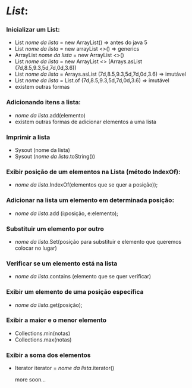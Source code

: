 # **_List_**: 

### Inicializar um List: 

- List _nome da lista_ = new ArrayList() => antes do java 5
- List <tipo de dados> _nome da lista_ = new arrayList <>() => generics
- ArrayList <tipo de dados> _nome da lista_ = new ArrayList <>()
- List <tipo de dados> _nome da lista_ = new ArrayList <> (Arrays.asList (7d,8.5,9.3,5d,7d,0d,3.6))
- List <tipo de dados> _nome da lista_ = Arrays.asList (7d,8.5,9.3,5d,7d,0d,3.6) => imutável
- List <Double> _nome da lista_ = List.of (7d,8.5,9.3,5d,7d,0d,3.6) => imutável
- existem outras formas

### Adicionando itens a lista:

- _nome da lista_.add(elemento)
- existem outras formas de adicionar elementos a uma lista

### Imprimir a lista

- Sysout (nome da lista)
- Sysout (_nome da lista_.toString())

### Exibir posição de um elementos na Lista (método IndexOf):

- _nome da lista_.IndexOf(elementos que se quer a posição));

### Adicionar na lista um elemento em determinada posição:

- _nome da lista_.add (i:posição, e:elemento);

### Substituir um elemento por outro

- _nome da lista_.Set(posição para substituir e elemento que queremos colocar no lugar)

### Verificar se um elemento está na lista

- _nome da lista_.contains (elemento que se quer verificar)

### Exibir um elemento de uma posição específica

- _nome da lista_.get(posição);

### Exibir a maior e o menor elemento

- Collections.min(notas)
- Collections.max(notas)

### Exibir a soma dos elementos

- Iterator <tipo de dado> iterator = _nome da lista_.iterator()
  
  more soon...

